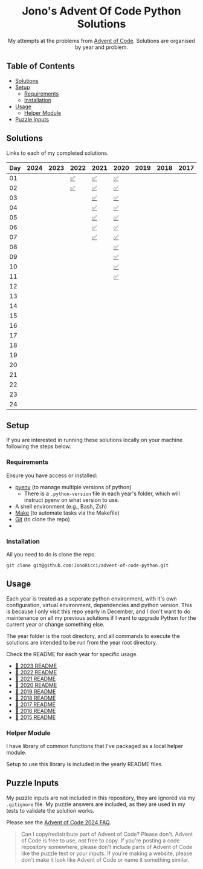 <!-- Centred Header Block -->
<div align="center">
  <h1>Jono's Advent Of Code Python Solutions</h1>
  <p align="center">
    My attempts at the problems from <a href="https://adventofcode.com/">Advent of Code</a>. Solutions are organised by year and problem.
  </p>
</div>
<!-- End of Centred Header Block -->

## Table of Contents <!-- omit in toc -->

- [Solutions](#solutions)
- [Setup](#setup)
  - [Requirements](#requirements)
  - [Installation](#installation)
- [Usage](#usage)
  - [Helper Module](#helper-module)
- [Puzzle Inputs](#puzzle-inputs)

## Solutions

Links to each of my completed solutions.

| Day | 2024 | 2023 | 2022 | 2021 | 2020 | 2019 | 2018 | 2017 | 2016 | 2015 |
|---|---|---|---|---|---|---|---|---|---|---|
| 01 |  |  | [✅][22d01] | [✅][21d01] | [✅][20d01] |  |  |  |  |  |
| 02 |  |  | [✅][22d02] | [✅][21d02] | [✅][20d02] |  |  |  |  |  |
| 03 |  |  |  | [✅][21d03] | [✅][20d03] |  |  |  |  |  |
| 04 |  |  |  | [✅][21d04] | [✅][20d04] |  |  |  |  |  |
| 05 |  |  |  | [✅][21d05] | [✅][20d05] |  |  |  |  |  |
| 06 |  |  |  | [✅][21d06] | [✅][20d06] |  |  |  |  |  |
| 07 |  |  |  | [✅][21d07] | [✅][20d07] |  |  |  |  |  |
| 08 |  |  |  |  | [✅][20d08] |  |  |  |  |  |
| 09 |  |  |  |  | [✅][20d09] |  |  |  |  |  |
| 10 |  |  |  |  | [✅][20d10] |  |  |  |  |  |
| 11 |  |  |  |  | [✅][20d11] |  |  |  |  |  |
| 12 |  |  |  |  |  |  |  |  |  |  |
| 13 |  |  |  |  |  |  |  |  |  |  |
| 14 |  |  |  |  |  |  |  |  |  |  |
| 15 |  |  |  |  |  |  |  |  |  |  |
| 16 |  |  |  |  |  |  |  |  |  |  |
| 17 |  |  |  |  |  |  |  |  |  |  |
| 18 |  |  |  |  |  |  |  |  |  |  |
| 19 |  |  |  |  |  |  |  |  |  |  |
| 20 |  |  |  |  |  |  |  |  |  |  |
| 21 |  |  |  |  |  |  |  |  |  |  |
| 22 |  |  |  |  |  |  |  |  |  |  |
| 23 |  |  |  |  |  |  |  |  |  |  |
| 24 |  |  |  |  |  |  |  |  |  |  |

## Setup

If you are interested in running these solutions locally on your machine following the steps below.

### Requirements

Ensure you have access or installed:

- [pyenv][pyenv] (to manage multiple versions of python)
  - There is a `.python-version` file in each year's folder, which will instruct pyenv on what version to use.
- A shell environment (e.g., Bash, Zsh)
- [Make][make] (to automate tasks via the Makefile)
- [Git][git] (to clone the repo)
-

### Installation

All you need to do is clone the repo.

```shell
git clone git@github.com:JonoRicci/advent-of-code-python.git
```

## Usage

Each year is treated as a seperate python environment, with it's own configuration, virtual environment, dependencies and python version. This is because I only visit this repo yearly in December, and I don't want to do maintenance on all my previous solutions if I want to upgrade Python for the current year or change something else.

The year folder is the root directory, and all commands to execute the solutions are intended to be run from the year root directory.

Check the README for each year for specific usage.

- [📖 2023 README][23rdme]
- [📖 2022 README][22rdme]
- [📖 2021 README][21rdme]
- [📖 2020 README][20rdme]
- [📖 2019 README][19rdme]
- [📖 2018 README][18rdme]
- [📖 2017 README][17rdme]
- [📖 2016 README][16rdme]
- [📖 2015 README][15rdme]

### Helper Module

I have library of common functions that I've packaged as a local helper module.

Setup to use this library is included in the yearly README files.

## Puzzle Inputs

My puzzle inputs are not included in this repository, they are ignored via my `.gitignore` file. My puzzle answers are included, as they are used in my tests to validate the solution works.

Please see the [Advent of Code 2024 FAQ][faq].

> Can I copy/redistribute part of Advent of Code? Please don't. Advent of Code is free to use, not free to copy. If you're posting a code repository somewhere, please don't include parts of Advent of Code like the puzzle text or your inputs. If you're making a website, please don't make it look like Advent of Code or name it something similar.

<!-- Links -->

[22d01]: 2022/day_01/
[22d02]: 2022/day_02/

[21d01]: 2021/day_01/
[21d02]: 2021/day_02/
[21d03]: 2021/day_03/
[21d04]: 2021/day_04/
[21d05]: 2021/day_05/
[21d06]: 2021/day_06/
[21d07]: 2021/day_07/

[20d01]: 2020/day-01/
[20d02]: 2020/day-02/
[20d03]: 2020/day-03/
[20d04]: 2020/day-04/
[20d05]: 2020/day-05/
[20d06]: 2020/day-06/
[20d07]: 2020/day-07/
[20d08]: 2020/day-08/
[20d09]: 2020/day-09/
[20d10]: 2020/day-10/
[20d11]: 2020/day-11/

[faq]: https://adventofcode.com/2024/about
[pyenv]: https://github.com/pyenv/pyenv
[make]: https://www.gnu.org/software/make/
[git]: https://git-scm.com/

[23rdme]: 2023/README.md
[22rdme]: 2022/README.md
[21rdme]: 2021/README.md
[20rdme]: 2020/README.md
[19rdme]: 2019/README.md
[18rdme]: 2018/README.md
[17rdme]: 2017/README.md
[16rdme]: 2016/README.md
[15rdme]: 2015/README.md
